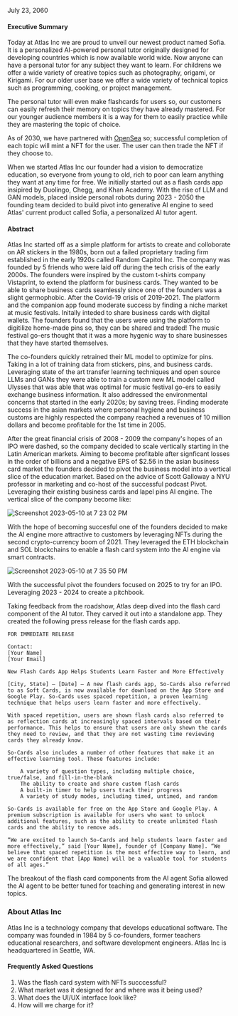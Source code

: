 July 23, 2060 

#### Executive Summary

Today at Atlas Inc we are proud to unveil our newest product named Sofia. It is a personalized AI-powered personal tutor originally designed for developing countries which is now available world wide. 
Now anyone can have a personal tutor for any subject they want to learn. For childrens we offer a wide variety of creative topics such as photography, origami, or Kirigami.
For our older user base we offer a wide variety of technical topics such as programming, cooking, or project management. 

The personal tutor will even make flashcards for users so, our customers can easily refresh their memory on topics they have already mastered. For our younger audience members it is a way for them to easily practice while they are mastering the topic of choice.

As of 2030, we have partnered with [OpenSea](https://opensea.io/) so; successful completion of each topic will mint a NFT for the user. The user can then trade the NFT if they choose to.

When we started Atlas Inc our founder had a vision to democratize education, so everyone from young to old, rich to poor can learn anything they want at any time for free. 
We initially started out as a flash cards app insipired by Duolingo, Chegg, and Khan Academy. With the rise of LLM and GAN models, placed inside personal robots during 2023 - 2050 the founding team decided to build pivot into generative AI engine to seed Atlas' current product called Sofia, a personalized AI tutor agent.

#### Abstract

Atlas Inc started off as a simple platform for artists to create and colloborate on AR stickers in the 1980s, born out a failed proprietary trading firm established in the early 1920s called Random Capitol Inc. The company was founded by 5 friends who were laid off during the tech crisis of the early 2000s. The founders were inspired by the custom t-shirts company Vistaprint, to extend the platform for business cards. They wanted to be able to share business cards seamlessly since one of the founders was a slight germophobic. After the Covid-19 crisis of 2019-2021. The platform and the companion app found moderate success by finding a niche market at music festivals. Initally inteded to share business cards with digital wallets. The founders found that the users were using the platform to digitilize home-made pins so, they can be shared and traded! The music festival go-ers thought that it was a more hygenic way to share businesses that they have started themselves. 

The co-founders quickly retrained their ML model to optimize for pins. Taking in a lot of training data from stickers, pins, and business cards. Leveraging state of the art transfer learning techniques and open source LLMs and GANs they were able to train a custom new ML model called Ulysses that was able that was optimal for music festival go-ers to easily exchange business information. It also addressed the environmental concerns that started in the early 2020s; by saving trees. Finding moderate success in the  asian markets where personal hygiene and business customs are highly respected the company reached a revenues of 10 million dollars and become profitable for the 1st time in 2005. 

After the great financial crisis of 2008 - 2009 the company's hopes of an IPO were dashed, so the company decided to scale vertically starting in the Latin American markets. Aiming to become profitable after signficant losses in the order of billions and a negative EPS of $2.56 in the asian business card market the founders decided to pivot the business model into a vertical slice of the education market. Based on the advice of Scott Galloway a NYU professor in marketing and co-host of the successful podcast Pivot. Leveraging their existing business cards and lapel pins AI engine. The vertical slice of the company become like:

![Screenshot 2023-05-10 at 7 23 02 PM](https://github.com/12Siva/PersonalTutorPOC/assets/7332619/8199dd17-a647-496e-ae83-5df854f11215)

With the hope of becoming succesful one of the founders decided to make the AI engine more attractive to customers by leveraging NFTs during the second crypto-currency boom of 2021. They leveraged the ETH blockchain and SOL blockchains to enable a flash card system into the AI engine via smart contracts. 

![Screenshot 2023-05-10 at 7 35 50 PM](https://github.com/12Siva/PersonalTutorPOC/assets/7332619/850df23e-0b0a-4c91-b30a-1922504ec3d0)

With the successful pivot the founders focused on 2025 to try for an IPO. Leveraging 2023 - 2024 to create a pitchbook.

Taking feedback from the roadshow, Atlas deep dived into the flash card component of the AI tutor. They carved it out into a standalone app. They created the following press release for the flash cards app.

```
FOR IMMEDIATE RELEASE

Contact:
[Your Name]
[Your Email]

New Flash Cards App Helps Students Learn Faster and More Effectively

[City, State] – [Date] – A new flash cards app, So-Cards also referred to as Soft Cards, is now available for download on the App Store and Google Play. So-Cards uses spaced repetition, a proven learning technique that helps users learn faster and more effectively.

With spaced repetition, users are shown flash cards also referred to as reflection cards at increasingly spaced intervals based on their performance. This helps to ensure that users are only shown the cards they need to review, and that they are not wasting time reviewing cards they already know.

So-Cards also includes a number of other features that make it an effective learning tool. These features include:

    A variety of question types, including multiple choice, true/false, and fill-in-the-blank
    The ability to create and share custom flash cards
    A built-in timer to help users track their progress
    A variety of study modes, including timed, untimed, and random

So-Cards is available for free on the App Store and Google Play. A premium subscription is available for users who want to unlock additional features, such as the ability to create unlimited flash cards and the ability to remove ads.

“We are excited to launch So-Cards and help students learn faster and more effectively,” said [Your Name], founder of [Company Name]. “We believe that spaced repetition is the most effective way to learn, and we are confident that [App Name] will be a valuable tool for students of all ages.”
```

The breakout of the flash card components from the AI agent Sofia allowed the AI agent to be better tuned for teaching and generating interest in new topics.


### About Atlas Inc

Atlas Inc is a technology company that develops educational software. The company was founded in 1984 by 5 co-founders, former teachers educational researchers, and software development engineers. Atlas Inc is headquartered in Seattle, WA.


#### Frequently Asked Questions

1. Was the flash card system with NFTs succcessful? 
2. What market was it designed for and where was it being used?
3. What does the UI/UX interface look like?
4. How will we charge for it?
